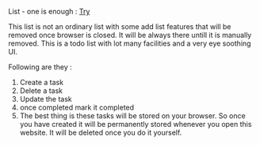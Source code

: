 List - one is enough  : [Try](https://agenda-n.vercel.app/)

This list is not an ordinary list with some add list features that will be removed once browser is closed. It will be always there untill it is manually removed. 
This is a todo list with lot many facilities and a very eye soothing UI.

Following are they : 
1. Create a task
2. Delete a task
3. Update the task
4. once completed mark it completed
5. The best thing is these tasks will be stored on your browser. So once you have created it will be permanently stored whenever you open this website. It will be deleted once you do it yourself.
